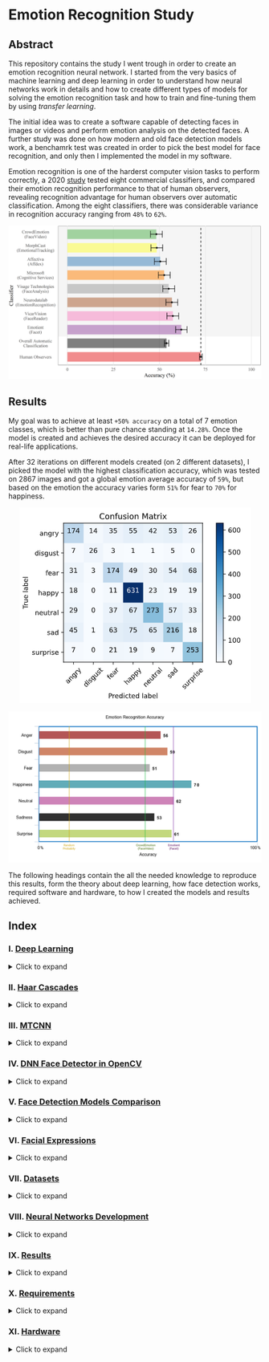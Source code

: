 # Emotion Recognition Study

## Abstract

This repository contains the study I went trough in order to create an emotion recognition neural network. I started from the very basics of machine learning and deep learning in order to understand how neural networks work in details and how to create different types of models for solving the emotion recognition task and how to train and fine-tuning them by using *transfer learning*.

The initial idea was to create a software capable of detecting faces in images or videos and perform emotion analysis on the detected faces. A further study was done on how modern and old face detection models work, a benchamrk test was created in order to pick the best model for face recognition, and only then I implemented the model in my software.

Emotion recognition is one of the harderst computer vision tasks to perform correctly, a 2020 [study](https://journals.plos.org/plosone/article?id=10.1371/journal.pone.0231968#:~:text=The%20human%20recognition%20accuracy%20of,from%2048%25%20to%2062%25.) tested eight commercial classifiers, and compared their emotion recognition performance to that of human observers, revealing recognition advantage for human observers over automatic classification. Among the eight classifiers, there was considerable variance in recognition accuracy ranging from `48%` to `62%`.

![alt text](https://github.com/Salah-Akil/emotion-recognition/blob/main/markdown/images/emotion_performance_study.png?raw=true)

## Results

My goal was to achieve at least `+50% accuracy` on a total of 7 emotion classes, which is better than pure chance standing at `14.28%`. Once the model is created and achieves the desired accuracy it can be deployed for real-life applications.

After 32 iterations on different models created (on 2 different datasets), I picked the model with the highest classification accuracy, which was tested on 2867 images and got a global emotion average accuracy of `59%`, but based on the emotion the accuracy varies form `51%` for fear to `70%` for happiness.

<p align="center">
  <img width="461" height="390" src="https://github.com/Salah-Akil/emotion-recognition/blob/main/markdown/images/best_model_kaggle_v12_cmatrix.png?raw=true">
</p>

![alt text](https://github.com/Salah-Akil/emotion-recognition/blob/main/markdown/images/my_model_results.png?raw=true)

The following headings contain the all the needed knowledge to reproduce this results, form the theory about deep learning, how face detection works, required software and hardware, to how I created the models and results achieved.

## Index

### I. [Deep Learning](https://github.com/Salah-Akil/emotion-recognition/blob/main/markdown/deep_learning.md#deep-learning)

<details>
  <summary>Click to expand</summary>
  
  #### 1. [Introduction](https://github.com/Salah-Akil/emotion-recognition/blob/main/markdown/deep_learning.md#1-introduction)
  ##### 1.1 [What is Deep Learning](https://github.com/Salah-Akil/emotion-recognition/blob/main/markdown/deep_learning.md#11-what-is-deep-learning)
  #### [2. Artificial Neural Networks Architecture](https://github.com/Salah-Akil/emotion-recognition/blob/main/markdown/deep_learning.md#2-artificial-neural-networks-architecture)
  ##### [2.1 How ANNs work?](https://github.com/Salah-Akil/emotion-recognition/blob/main/markdown/deep_learning.md#21-how-anns-work)
  ##### [2.2 What Layers do?](https://github.com/Salah-Akil/emotion-recognition/blob/main/markdown/deep_learning.md#22-what-layers-do)
  ##### [2.3 What are Activation Functions?](https://github.com/Salah-Akil/emotion-recognition/blob/main/markdown/deep_learning.md#23-what-are-activation-functions)
  ###### [2.3.1 Sigmoid Activation Function](https://github.com/Salah-Akil/emotion-recognition/blob/main/markdown/deep_learning.md#sigmoid-activation-function)
  ###### [2.3.2 ReLU Activation Function](https://github.com/Salah-Akil/emotion-recognition/blob/main/markdown/deep_learning.md#relu-activation-function)
  ###### [2.3.3 Softmax Activation Function](https://github.com/Salah-Akil/emotion-recognition/blob/main/markdown/deep_learning.md#softmax-activation-function)
  #### [3. Training an Artificial Neural Network](https://github.com/Salah-Akil/emotion-recognition/blob/main/markdown/deep_learning.md#3-training-an-artificial-neural-network)
  ##### [3.1 What it means to train a network?](https://github.com/Salah-Akil/emotion-recognition/blob/main/markdown/deep_learning.md#31-what-it-means-to-train-a-network)
  ##### [3.2 Stochastic Gradient Descent (SGD)](https://github.com/Salah-Akil/emotion-recognition/blob/main/markdown/deep_learning.md#32-stochastic-gradient-descent-sgd)
  ##### [3.3 Loss Function](https://github.com/Salah-Akil/emotion-recognition/blob/main/markdown/deep_learning.md#33-loss-function)
  ##### [3.4 (MSE) Mean Square Error](https://github.com/Salah-Akil/emotion-recognition/blob/main/markdown/deep_learning.md#34-mse-mean-square-error)
  ##### [3.5 Gradient of the Loss Function](https://github.com/Salah-Akil/emotion-recognition/blob/main/markdown/deep_learning.md#35-gradient-of-the-loss-function)
  ##### [3.6 How the network learn](https://github.com/Salah-Akil/emotion-recognition/blob/main/markdown/deep_learning.md#36-how-the-network-learn)
  ##### [3.7 Weights Update](https://github.com/Salah-Akil/emotion-recognition/blob/main/markdown/deep_learning.md#37-weights-update)
  ##### [3.8 Learning Rate](https://github.com/Salah-Akil/emotion-recognition/blob/main/markdown/deep_learning.md#38-learning-rate)
  #### [4 Datasets](https://github.com/Salah-Akil/emotion-recognition/blob/main/markdown/deep_learning.md#4-datasets)
  ##### [4.1 Training Set](https://github.com/Salah-Akil/emotion-recognition/blob/main/markdown/deep_learning.md#41-training-set)
  ##### [4.2 Validation Set](https://github.com/Salah-Akil/emotion-recognition/blob/main/markdown/deep_learning.md#42-validation-set)
  ##### [4.3 Test Set](https://github.com/Salah-Akil/emotion-recognition/blob/main/markdown/deep_learning.md#43-test-set)
  ##### [4.4 Overfitting](https://github.com/Salah-Akil/emotion-recognition/blob/main/markdown/deep_learning.md#44-overfitting)
  ##### [4.5 Underfitting](https://github.com/Salah-Akil/emotion-recognition/blob/main/markdown/deep_learning.md#45-underfitting)
  #### [5 Convolutional Neural Networks](https://github.com/Salah-Akil/emotion-recognition/blob/main/markdown/deep_learning.md#5-convolutional-neural-networks)
  ##### [5.1 Convolutional Layers](https://github.com/Salah-Akil/emotion-recognition/blob/main/markdown/deep_learning.md#51-convolutional-layers)
  ##### [5.2 Patterns](https://github.com/Salah-Akil/emotion-recognition/blob/main/markdown/deep_learning.md#52-patterns)
  ##### [5.3 Kernel](https://github.com/Salah-Akil/emotion-recognition/blob/main/markdown/deep_learning.md#53-kernel)
  ##### [5.4 Feature (Patter) Detection](https://github.com/Salah-Akil/emotion-recognition/blob/main/markdown/deep_learning.md#54-feature-patter-detection)
  ##### [5.5 Max Pooling](https://github.com/Salah-Akil/emotion-recognition/blob/main/markdown/deep_learning.md#55-max-pooling)
  ##### [5.6 Batch Size](https://github.com/Salah-Akil/emotion-recognition/blob/main/markdown/deep_learning.md#56-batch-size)
  ##### [5.7 Batch Normalization](https://github.com/Salah-Akil/emotion-recognition/blob/main/markdown/deep_learning.md#57-batch-normalization)
  ##### [5.8 Fine Tuning](https://github.com/Salah-Akil/emotion-recognition/blob/main/markdown/deep_learning.md#58-fine-tuning)
  
</details>

### II. [Haar Cascades](https://github.com/Salah-Akil/emotion-recognition/blob/main/markdown/haar_face_detection.md#haar-cascades)

<details>
  <summary>Click to expand</summary>

  #### [1. Grayscale vs Colored Images](https://github.com/Salah-Akil/emotion-recognition/blob/main/markdown/haar_face_detection.md#grayscale-vs-colored-images)
  ##### [1.1 Grayscale](https://github.com/Salah-Akil/emotion-recognition/blob/main/markdown/haar_face_detection.md#grayscale)
  ##### [1.2 Colored Images](https://github.com/Salah-Akil/emotion-recognition/blob/main/markdown/haar_face_detection.md#colored-images)
  #### [2. How it works](https://github.com/Salah-Akil/emotion-recognition/blob/main/markdown/haar_face_detection.md#how-it-works)
  #### [3. Haar-Features](https://github.com/Salah-Akil/emotion-recognition/blob/main/markdown/haar_face_detection.md#haar-features)
  #### [4. Algorithm](https://github.com/Salah-Akil/emotion-recognition/blob/main/markdown/haar_face_detection.md#algorithm)
  #### [5. Integral Image](https://github.com/Salah-Akil/emotion-recognition/blob/main/markdown/haar_face_detection.md#integral-image)
  #### [6. AdaBoost](https://github.com/Salah-Akil/emotion-recognition/blob/main/markdown/haar_face_detection.md#adaboost)
  #### [7. Cascade](https://github.com/Salah-Akil/emotion-recognition/blob/main/markdown/haar_face_detection.md#cascade)
  #### [8. Haar Code Implementation](https://github.com/Salah-Akil/emotion-recognition/blob/main/markdown/haar_face_detection.md#haar-code-implementation)
  ##### [8.1 Installation & Dependencies](https://github.com/Salah-Akil/emotion-recognition/blob/main/markdown/haar_face_detection.md#installation--dependencies)
  ##### [8.2 Face Detection Script](https://github.com/Salah-Akil/emotion-recognition/blob/main/markdown/haar_face_detection.md#face-detection-script)

  
</details>

### III. [MTCNN](https://github.com/Salah-Akil/emotion-recognition/blob/main/markdown/mtcnn_face_detection.md#mtcnn)

<details>
  <summary>Click to expand</summary>
  
  #### [1. MTCNN Stages](https://github.com/Salah-Akil/emotion-recognition/blob/main/markdown/mtcnn_face_detection.md#1-mtcnn-stages)
  ##### [1.1 Stage 1 (P-Net)](https://github.com/Salah-Akil/emotion-recognition/blob/main/markdown/mtcnn_face_detection.md#11-stage-1-p-net)
  ##### [1.2 Stage 2 (R-Net)](https://github.com/Salah-Akil/emotion-recognition/blob/main/markdown/mtcnn_face_detection.md#12-stage-2-r-net)
  ##### [1.3 Stage 3 (O-Net)](https://github.com/Salah-Akil/emotion-recognition/blob/main/markdown/mtcnn_face_detection.md#13-stage-3-o-net)
  #### [2. MTCNN Code Implementation](https://github.com/Salah-Akil/emotion-recognition/blob/main/markdown/mtcnn_face_detection.md#2-mtcnn-code-implementation)
  ##### [2.1 Installation & Dependencies](https://github.com/Salah-Akil/emotion-recognition/blob/main/markdown/mtcnn_face_detection.md#21-installation--dependencies)
  ##### [2.2 Face Detection Script](https://github.com/Salah-Akil/emotion-recognition/blob/main/markdown/mtcnn_face_detection.md#22-face-detection-script)

  
</details>

### IV. [DNN Face Detector in OpenCV](https://github.com/Salah-Akil/emotion-recognition/blob/main/markdown/dnn_face_detection.md#dnn-face-detector-in-opencv)

<details>
  <summary>Click to expand</summary>
  
  #### [1. Single Shot Multibox Detector](https://github.com/Salah-Akil/emotion-recognition/blob/main/markdown/dnn_face_detection.md#single-shot-multibox-detector)
  ##### [1.1 Model](https://github.com/Salah-Akil/emotion-recognition/blob/main/markdown/dnn_face_detection.md#model)
  ##### [1.2 NMS](https://github.com/Salah-Akil/emotion-recognition/blob/main/markdown/dnn_face_detection.md#nms)
  ##### [1.3 Stage 3 (O-Net)](https://github.com/Salah-Akil/emotion-recognition/blob/main/markdown/mtcnn_face_detection.md#13-stage-3-o-net)
  #### [2. DNN Code Implementation](https://github.com/Salah-Akil/emotion-recognition/blob/main/markdown/dnn_face_detection.md#dnn-code-implementation)
  ##### [2.1 Installation & Dependencies](https://github.com/Salah-Akil/emotion-recognition/blob/main/markdown/dnn_face_detection.md#installation--dependencies)
  ##### [2.2 Face Detection Script](https://github.com/Salah-Akil/emotion-recognition/blob/main/markdown/dnn_face_detection.md#face-detection-script)

  
</details>

### V. [Face Detection Models Comparison](https://github.com/Salah-Akil/emotion-recognition/blob/main/markdown/fd_models_comparison.md#face-detection-models-comparison)

<details>
  <summary>Click to expand</summary>
  
  #### [1. Dataset](https://github.com/Salah-Akil/emotion-recognition/blob/main/markdown/fd_models_comparison.md#1-dataset)
  ##### [1.1 Hypothesis](https://github.com/Salah-Akil/emotion-recognition/blob/main/markdown/fd_models_comparison.md#11-hypothesis)
  #### [2. Comparison](https://github.com/Salah-Akil/emotion-recognition/blob/main/markdown/fd_models_comparison.md#2-comparison)
  ##### [2.1 Code](https://github.com/Salah-Akil/emotion-recognition/blob/main/markdown/fd_models_comparison.md#22-code)
  #### [3. Results](https://github.com/Salah-Akil/emotion-recognition/blob/main/markdown/fd_models_comparison.md#3-results)
  ##### [3.1 HAAR](https://github.com/Salah-Akil/emotion-recognition/blob/main/markdown/fd_models_comparison.md#31-haar)
  ##### [3.2 MTCNN](https://github.com/Salah-Akil/emotion-recognition/blob/main/markdown/fd_models_comparison.md#32-mtcnn)
  ##### [3.3 DNN](https://github.com/Salah-Akil/emotion-recognition/blob/main/markdown/fd_models_comparison.md#33-dnn)
  ##### [3.4 Conclusion](https://github.com/Salah-Akil/emotion-recognition/blob/main/markdown/fd_models_comparison.md#34-conclusion)

  
</details>

### VI. [Facial Expressions](https://github.com/Salah-Akil/emotion-recognition/)

<details>
  <summary>Click to expand</summary>
  
  #### [1. To-Add](https://github.com/Salah-Akil/emotion-recognition/)

  
</details>

### VII. [Datasets](https://github.com/Salah-Akil/emotion-recognition/blob/main/markdown/datasets.md#datasets)

<details>
  <summary>Click to expand</summary>
  
  #### [1. Extended Cohn-Kanade (CK+)](https://github.com/Salah-Akil/emotion-recognition/blob/main/markdown/datasets.md#1-extended-cohn-kanade-ck)
  ##### [1.1 Emotions](https://github.com/Salah-Akil/emotion-recognition/blob/main/markdown/datasets.md#11-emotions)
  ##### [1.2 Dataset Size](https://github.com/Salah-Akil/emotion-recognition/blob/main/markdown/datasets.md#12-dataset-size)
  ##### [1.3 Dataset Quality](https://github.com/Salah-Akil/emotion-recognition/blob/main/markdown/datasets.md#13-dataset-quality)
  #### [2. Kaggle Face Expression Recognition Dataset](https://github.com/Salah-Akil/emotion-recognition/blob/main/markdown/datasets.md#2-kaggle-face-expression-recognition-dataset)
  ##### [2.1 Emotions](https://github.com/Salah-Akil/emotion-recognition/blob/main/markdown/datasets.md#21-emotions)
  ##### [2.2 Dataset Size](https://github.com/Salah-Akil/emotion-recognition/blob/main/markdown/datasets.md#22-dataset-size)
  ##### [2.3 Dataset Quality](https://github.com/Salah-Akil/emotion-recognition/blob/main/markdown/datasets.md#33-dataset-quality)

  
</details>

### VIII. [Neural Networks Development](https://github.com/Salah-Akil/emotion-recognition/blob/main/markdown/neural_networks_development.md#neural-networks-development)

<details>
  <summary>Click to expand</summary>
  
  #### [1. Neural Networks with CK+ Dataset](https://github.com/Salah-Akil/emotion-recognition/blob/main/markdown/neural_networks_development.md#1-neural-networks-with-ck-dataset)
  ##### [1.1 gen-01](https://github.com/Salah-Akil/emotion-recognition/blob/main/archive/CK%2B/gen_01/ck_network_v1.ipynb)
  ##### [1.2 gen-02](https://github.com/Salah-Akil/emotion-recognition/blob/main/archive/CK%2B/gen_01/ck_network_v2.ipynb)
  ##### [1.3 gen-03](https://github.com/Salah-Akil/emotion-recognition/blob/main/archive/CK%2B/gen_01/ck_network_v3.ipynb)
  ##### [1.4 gen-04](https://github.com/Salah-Akil/emotion-recognition/blob/main/archive/CK%2B/gen_01/ck_network_v4.ipynb)
  ##### [1.5 gen-05](https://github.com/Salah-Akil/emotion-recognition/blob/main/archive/CK%2B/gen_01/ck_network_v5.ipynb)
  ##### [1.6 gen-06](https://github.com/Salah-Akil/emotion-recognition/blob/main/archive/CK%2B/gen_01/ck_network_v6.ipynb)
  ##### [1.7 gen-07](https://github.com/Salah-Akil/emotion-recognition/blob/main/archive/CK%2B/gen_01/ck_network_v7.ipynb)
  ##### [1.8 gen-08](https://github.com/Salah-Akil/emotion-recognition/blob/main/archive/CK%2B/gen_01/ck_network_v8.ipynb)
  ##### [1.9 gen-09](https://github.com/Salah-Akil/emotion-recognition/blob/main/archive/CK%2B/gen_01/ck_network_v9.ipynb)
  ##### [1.10 gen-10](https://github.com/Salah-Akil/emotion-recognition/blob/main/archive/CK%2B/gen_01/ck_network_v10.ipynb)
  ##### [1.11 gen-11](https://github.com/Salah-Akil/emotion-recognition/blob/main/archive/CK%2B/gen_01/ck_network_v11.ipynb)
  ##### [1.12 gen-12](https://github.com/Salah-Akil/emotion-recognition/blob/main/archive/CK%2B/gen_01/ck_network_v12.ipynb)
  ##### [1.13 gen-13](https://github.com/Salah-Akil/emotion-recognition/blob/main/archive/CK%2B/gen_01/ck_network_v13.ipynb)
  ##### [1.14 gen-14](https://github.com/Salah-Akil/emotion-recognition/blob/main/archive/CK%2B/gen_01/ck_network_v14.ipynb)
  ##### [1.15 gen-15](https://github.com/Salah-Akil/emotion-recognition/blob/main/archive/CK%2B/gen_01/ck_network_v15.ipynb)
  ##### [1.16 gen-16](https://github.com/Salah-Akil/emotion-recognition/blob/main/archive/CK%2B/gen_01/ck_network_v16.ipynb)
  ##### [1.17 gen-17](https://github.com/Salah-Akil/emotion-recognition/blob/main/archive/CK%2B/gen_01/ck_network_v17.ipynb)
  ##### [1.18 gen-18](https://github.com/Salah-Akil/emotion-recognition/blob/main/archive/CK%2B/gen_01/ck_network_v18.ipynb)
  #### [2. Neural Networks with Kaggle FAC Dataset](https://github.com/Salah-Akil/emotion-recognition/blob/main/markdown/neural_networks_development.md#1-neural-networks-with-kaggle-fac-dataset)
  ##### [2.1 gen-01](https://github.com/Salah-Akil/emotion-recognition/blob/main/archive/Kaggle/gen_01/kaggle_network_v1.ipynb)
  ##### [2.2 gen-02](https://github.com/Salah-Akil/emotion-recognition/blob/main/archive/Kaggle/gen_01/kaggle_network_v2.ipynb)
  ##### [2.3 gen-03](https://github.com/Salah-Akil/emotion-recognition/blob/main/archive/Kaggle/gen_01/kaggle_network_v3.ipynb)
  ##### [2.4 gen-04](https://github.com/Salah-Akil/emotion-recognition/blob/main/archive/Kaggle/gen_01/kaggle_network_v4.ipynb)
  ##### [2.5 gen-05](https://github.com/Salah-Akil/emotion-recognition/blob/main/archive/Kaggle/gen_01/kaggle_network_v5.ipynb)
  ##### [2.6 gen-06](https://github.com/Salah-Akil/emotion-recognition/blob/main/archive/Kaggle/gen_01/kaggle_network_v6.ipynb)
  ##### [2.7 gen-07](https://github.com/Salah-Akil/emotion-recognition/blob/main/archive/Kaggle/gen_01/kaggle_network_v7.ipynb)
  ##### [2.8 gen-08](https://github.com/Salah-Akil/emotion-recognition/blob/main/archive/Kaggle/gen_01/kaggle_network_v8.ipynb)
  ##### [2.9 gen-09](https://github.com/Salah-Akil/emotion-recognition/blob/main/archive/Kaggle/gen_01/kaggle_network_v9.ipynb)
  ##### [2.10 gen-10](https://github.com/Salah-Akil/emotion-recognition/blob/main/archive/Kaggle/gen_01/kaggle_network_v10.ipynb)
  ##### [2.11 gen-11](https://github.com/Salah-Akil/emotion-recognition/blob/main/archive/Kaggle/gen_01/kaggle_network_v11.ipynb)
  ##### [2.12 gen-12](https://github.com/Salah-Akil/emotion-recognition/blob/main/archive/Kaggle/gen_01/kaggle_network_v12.ipynb)
  ##### [2.13 gen-13](https://github.com/Salah-Akil/emotion-recognition/blob/main/archive/Kaggle/gen_01/kaggle_network_v13.ipynb)
  ##### [2.14 gen-14](https://github.com/Salah-Akil/emotion-recognition/blob/main/archive/Kaggle/gen_01/kaggle_network_v14.ipynb)

  
</details>

### IX. [Results](https://github.com/Salah-Akil/emotion-recognition/)

<details>
  <summary>Click to expand</summary>
  
  #### [1. To-Add CK+](https://github.com/Salah-Akil/emotion-recognition/)
  #### [2. To-Add Kaggle](https://github.com/Salah-Akil/emotion-recognition/)

  
</details>

### X. [Requirements](https://github.com/Salah-Akil/emotion-recognition/)

<details>
  <summary>Click to expand</summary>
  
  #### [1. To-Add](https://github.com/Salah-Akil/emotion-recognition/)

  
</details>

### XI. [Hardware](https://github.com/Salah-Akil/emotion-recognition/)

<details>
  <summary>Click to expand</summary>
  
  #### [1. To-Add](https://github.com/Salah-Akil/emotion-recognition/)

  
</details>
